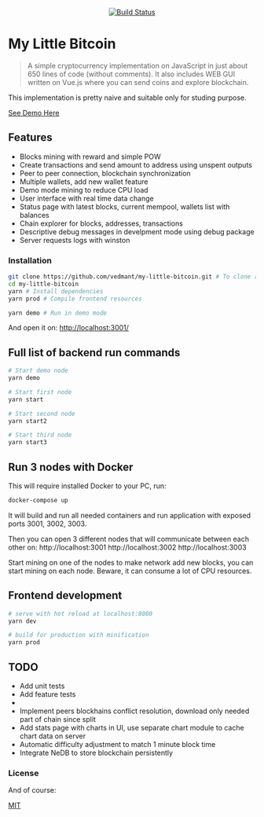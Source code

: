 <p align="center">
<a href="https://travis-ci.org/vedmant/my-little-bitcoin"><img src="https://travis-ci.org/vedmant/my-little-bitcoin.svg?branch=master" alt="Build Status"></a>
</p>

# My Little Bitcoin

> A simple cryptocurrency implementation on JavaScript in just about 650 lines of code (without comments). It also includes WEB GUI written on Vue.js where you can send coins and explore blockchain.

This implementation is pretty naive and suitable only for studing purpose. 

[See Demo Here](https://my-little-bitcoin.vedmant.com/)

## Features

- Blocks mining with reward and simple POW
- Create transactions and send amount to address using unspent outputs
- Peer to peer connection, blockchain synchronization
- Multiple wallets, add new wallet feature
- Demo mode mining to reduce CPU load
- User interface with real time data change
- Status page with latest blocks, current mempool, wallets list with balances
- Chain explorer for blocks, addresses, transactions
- Descriptive debug messages in develpment mode using debug package
- Server requests logs with winston

### Installation ###

```bash
git clone https://github.com/vedmant/my-little-bitcoin.git # To clone repo
cd my-little-bitcoin
yarn # Install dependencies
yarn prod # Compile frontend resources

yarn demo # Run in demo mode
```

And open it on: [http://localhost:3001/](http://localhost:3001/)

## Full list of backend run commands

```bash
# Start demo node
yarn demo

# Start first node
yarn start

# Start second node
yarn start2

# Start third node
yarn start3
```

## Run 3 nodes with Docker

This will require installed Docker to your PC, run:

```bash
docker-compose up
```

It will build and run all needed containers and run application with exposed ports 3001, 3002, 3003.

Then you can open 3 different nodes that will communicate between each other on:
http://localhost:3001
http://localhost:3002
http://localhost:3003

Start mining on one of the nodes to make network add new blocks, you can start mining on each node. Beware, it can consume a lot of CPU resources.

## Frontend development

```bash
# serve with hot reload at localhost:8080
yarn dev

# build for production with minification
yarn prod
```

## TODO

- Add unit tests
- Add feature tests
- 
- Implement peers blockhains conflict resolution, download only needed part of chain since split
- Add stats page with charts in UI, use separate chart module to cache chart data on server
- Automatic difficulty adjustment to match 1 minute block time
- Integrate NeDB to store blockchain persistently

### License ###

And of course:

[MIT](LICENSE.md)
